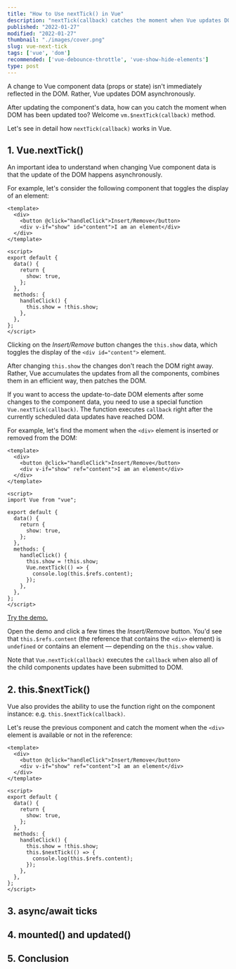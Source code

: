 ```yaml
---
title: "How to Use nextTick() in Vue"
description: "nextTick(callback) catches the moment when Vue updates DOM."  
published: "2022-01-27"
modified: "2022-01-27"
thumbnail: "./images/cover.png"
slug: vue-next-tick
tags: ['vue', 'dom']
recommended: ['vue-debounce-throttle', 'vue-show-hide-elements']
type: post
---
```


A change to Vue component data (props or state) isn't immediately reflected in the DOM. Rather, Vue updates DOM asynchronously.  

After updating the component's data, how can you catch the moment when DOM has been updated too? Welcome `vm.$nextTick(callback)` method.  

Let's see in detail how `nextTick(callback)` works in Vue.  

## 1. Vue.nextTick()

An important idea to understand when changing Vue component data is that the update of the DOM happens asynchronously.  

For example, let's consider the following component that toggles the display of an element:

```vue
<template>
  <div>
    <button @click="handleClick">Insert/Remove</button>
    <div v-if="show" id="content">I am an element</div>
  </div>
</template>

<script>
export default {
  data() {
    return {
      show: true,
    };
  },
  methods: {
    handleClick() {
      this.show = !this.show;
    },
  },
};
</script>
```

Clicking on the *Insert/Remove* button changes the `this.show` data, which toggles the display of the `<div id="content">` element.  

After changing `this.show` the changes don't reach the DOM right away. Rather, Vue accumulates the updates from all the components, combines them in an efficient way, then patches the DOM.  

If you want to access the update-to-date DOM elements after some changes to the component data, you need to use a special function `Vue.nextTick(callback)`. The function executes `callback` right after the currently scheduled data updates have reached DOM.  

For example, let's find the moment when the `<div>` element is inserted or removed from the DOM:

```vue{19-21}
<template>
  <div>
    <button @click="handleClick">Insert/Remove</button>
    <div v-if="show" ref="content">I am an element</div>
  </div>
</template>

<script>
import Vue from "vue";

export default {
  data() {
    return {
      show: true,
    };
  },
  methods: {
    handleClick() {
      this.show = !this.show;
      Vue.nextTick(() => {
        console.log(this.$refs.content);
      });
    },
  },
};
</script>
```

[Try the demo.](https://codesandbox.io/s/vue-next-tick-031dj?file=/src/ToggleButton.vue)

Open the demo and click a few times the *Insert/Remove* button. You'd see that `this.$refs.content` (the reference that contains the `<div>` element) is `undefined` or contains an element &mdash; depending on the `this.show` value.  

Note that `Vue.nextTick(callback)` executes the `callback` when also all of the child components updates have been submitted to DOM.  

## 2. this.$nextTick()

Vue also provides the ability to use the function right on the component instance: e.g. `this.$nextTick(callback)`.  

Let's reuse the previous component and catch the moment when the `<div>` element is available or not in the reference:

```vue{17-19}
<template>
  <div>
    <button @click="handleClick">Insert/Remove</button>
    <div v-if="show" ref="content">I am an element</div>
  </div>
</template>

<script>
export default {
  data() {
    return {
      show: true,
    };
  },
  methods: {
    handleClick() {
      this.show = !this.show;
      this.$nextTick(() => {
        console.log(this.$refs.content);
      });
    },
  },
};
</script>
```

## 3. async/await ticks

## 4. mounted() and updated()

## 5. Conclusion